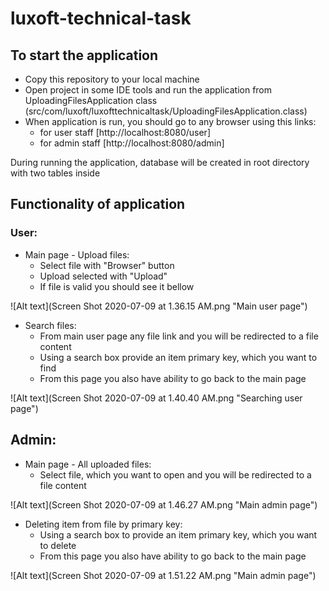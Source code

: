 # luxoft-technical-task

## To start the application

* Copy this repository to your local machine
* Open project in some IDE tools and run the application from UploadingFilesApplication class 
    (src/com/luxoft/luxofttechnicaltask/UploadingFilesApplication.class)
* When application is run, you should go to any browser using this links:
    * for user staff [http://localhost:8080/user]
    * for admin staff [http://localhost:8080/admin]
    
During running the application, database will be created in root directory with two tables inside
    
## Functionality of application

### User:
* Main page - Upload files:
    * Select file with "Browser" button
    * Upload selected with "Upload"
    * If file is valid you should see it bellow
    
![Alt text](Screen Shot 2020-07-09 at 1.36.15 AM.png "Main user page")

* Search files:
    * From main user page any file link and you will be redirected to a file content
    * Using a search box provide an item primary key, which you want to find
    * From this page you also have ability to go back to the main page
    
![Alt text](Screen Shot 2020-07-09 at 1.40.40 AM.png "Searching user page")
    
## Admin:
* Main page - All uploaded files:
    * Select file, which you want to open and you will be redirected to a file content 
    
![Alt text](Screen Shot 2020-07-09 at 1.46.27 AM.png "Main admin page")

* Deleting item from file by primary key:
    * Using a search box to provide an item primary key, which you want to delete
    * From this page you also have ability to go back to the main page
    
![Alt text](Screen Shot 2020-07-09 at 1.51.22 AM.png "Main admin page")
